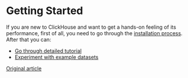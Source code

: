 # Getting Started

If you are new to ClickHouse and want to get a hands-on feeling of its performance, first of all, you need to go through the [installation process](install.md). After that you can:

* [Go through detailed tutorial](tutorial.md)
* [Experiment with example datasets](example_datasets/ontime.md)

[Original article](https://clickhouse.tech/docs/en/getting_started/) <!--hide-->
